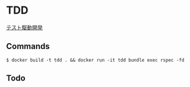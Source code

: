 # TDD
[テスト駆動開発](http://amzn.to/2Cfnrk9)

## Commands
```
$ docker build -t tdd . && docker run -it tdd bundle exec rspec -fd
```

## Todo
